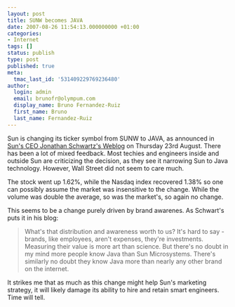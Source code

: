 ```yaml
---
layout: post
title: SUNW becomes JAVA
date: 2007-08-26 11:54:13.000000000 +01:00
categories:
- Internet
tags: []
status: publish
type: post
published: true
meta:
  tmac_last_id: '531409229769236480'
author:
  login: admin
  email: brunofr@olympum.com
  display_name: Bruno Fernandez-Ruiz
  first_name: Bruno
  last_name: Fernandez-Ruiz
---
```


Sun is changing its ticker symbol from SUNW to JAVA, as announced in
<a href="http://blogs.sun.com/jonathan/entry/java_is_everywhere"
title="SUN's CEO changes SUNW to JAVA">Sun's CEO Jonathan Schwartz's
Weblog</a> on Thursday 23rd August. There has been a lot of mixed
feedback. Most techies and engineers inside and outside Sun are
criticizing the decision, as they see it narrowing Sun to Java
technology. However, Wall Street did not seem to care much.

<p>The stock went up 1.62%, while the Nasdaq index recovered 1.38% so one can possibly assume the market was insensitive to the change. While the volume was double the average, so was the market's, so again no change.</p>
<p>This seems to be a change purely driven by  brand awarenes. As Schwart's puts it in his blog:</p>
<blockquote class="withquote"><p> What's that distribution and awareness worth to us? It's hard to say - brands, like employees, aren't expenses, they're investments. Measuring their value is more art than science. But there's no doubt in my mind more people know Java than Sun Microsystems. There's similarly no doubt they know Java more than nearly any other brand on the internet.</p></blockquote>
<p>It strikes me that as much as this change might help Sun's marketing strategy, it will likely damage its ability to hire and retain smart engineers. Time will tell.</p>
